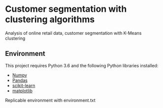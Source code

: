 # Customer segmentation with clustering algorithms
Analysis of online retail data, customer segmentation with K-Means clustering

## Environment
This project requires Python 3.6 and the following Python libraries installed: 
- [Numpy](https://pypi.org/project/numpy/)
- [Pandas](https://pandas.pydata.org/getpandas.html)
- [scikit-learn](https://scikit-learn.org/stable/install.html)
- [matplotlib](https://matplotlib.org/)

Replicable environment with environment.txt
